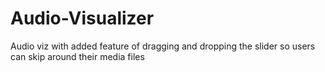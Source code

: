 # Audio-Visualizer
Audio viz with added feature of dragging and dropping the slider so users can skip around their media files
